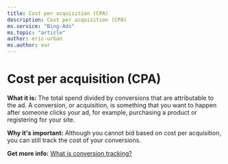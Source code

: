 ```yaml
---
title: Cost per acquisition (CPA)
description: Cost per acquisition (CPA)
ms.service: "Bing-Ads"
ms.topic: "article"
author: eric-urban
ms.author: eur
---
```


# Cost per acquisition (CPA)

**What it is:**        The total spend divided by conversions that are attributable to the ad. A conversion, or acquisition, is something that you want to happen after someone clicks your ad, 	   for example, purchasing a product or registering for your site.

**Why it's important:**        Although you cannot bid based on cost per acquisition, you can still track the cost of your conversions.

**Get more info:**     [What is conversion tracking?](../hlp_BA_CONC_UETv2WhatIsCT.md)


